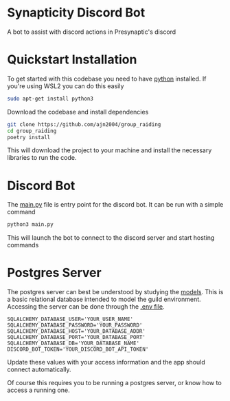 # Synapticity Discord Bot

A bot to assist with discord actions in Presynaptic's discord

# Quickstart Installation
To get started with this codebase you need to have [python](https://www.python.org/downloads/) installed. If you're using WSL2 you can do this easily
```bash
sudo apt-get install python3
```
Download the codebase and install dependencies
```bash
git clone https://github.com/ajn2004/group_raiding
cd group_raiding
poetry install
```
This will download the project to your machine and install the necessary libraries to run the code.

# Discord Bot
The [main.py](main.py) file is entry point for the discord bot. It can be run with a simple command
```bash
python3 main.py
```
This will launch the bot to connect to the discord server and start hosting commands


# Postgres Server
The postgres server can best be understood by studying the [models](app/db/models). This is a basic relational database intended to model the guild environment. Accessing the server can be done through the [.env file](.env.example).
```
SQLALCHEMY_DATABASE_USER='YOUR_USER_NAME'
SQLALCHEMY_DATABASE_PASSWORD='YOUR_PASSWORD'
SQLALCHEMY_DATABASE_HOST='YOUR_DATABASE_ADDR'
SQLALCHEMY_DATABASE_PORT='YOUR_DATABASE_PORT'
SQLALCHEMY_DATABASE_DB='YOUR_DATABASE_NAME'
DISCORD_BOT_TOKEN='YOUR_DISCORD_BOT_API_TOKEN'
```
Update these values with your access information and the app should connect automatically.

Of course this requires you to be running a postgres server, or know how to access a running one.
